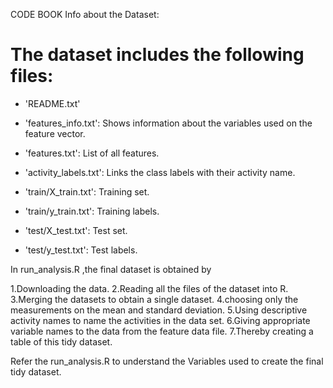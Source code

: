CODE BOOK
Info about the Dataset:

The dataset includes the following files:
=========================================

- 'README.txt'

- 'features_info.txt': Shows information about the variables used on the feature vector.

- 'features.txt': List of all features.

- 'activity_labels.txt': Links the class labels with their activity name.

- 'train/X_train.txt': Training set.

- 'train/y_train.txt': Training labels.

- 'test/X_test.txt': Test set.

- 'test/y_test.txt': Test labels.

In run_analysis.R ,the final dataset is obtained by

1.Downloading the data.
2.Reading all the files of the dataset into R.
3.Merging the datasets to obtain a single dataset.
4.choosing only  the measurements on the mean and standard deviation.
5.Using descriptive activity names to name the activities in the data set.
6.Giving appropriate variable names to the data from the feature data file.
7.Thereby creating a table of this tidy dataset.

Refer the run_analysis.R to understand the Variables used to create the final tidy dataset.
